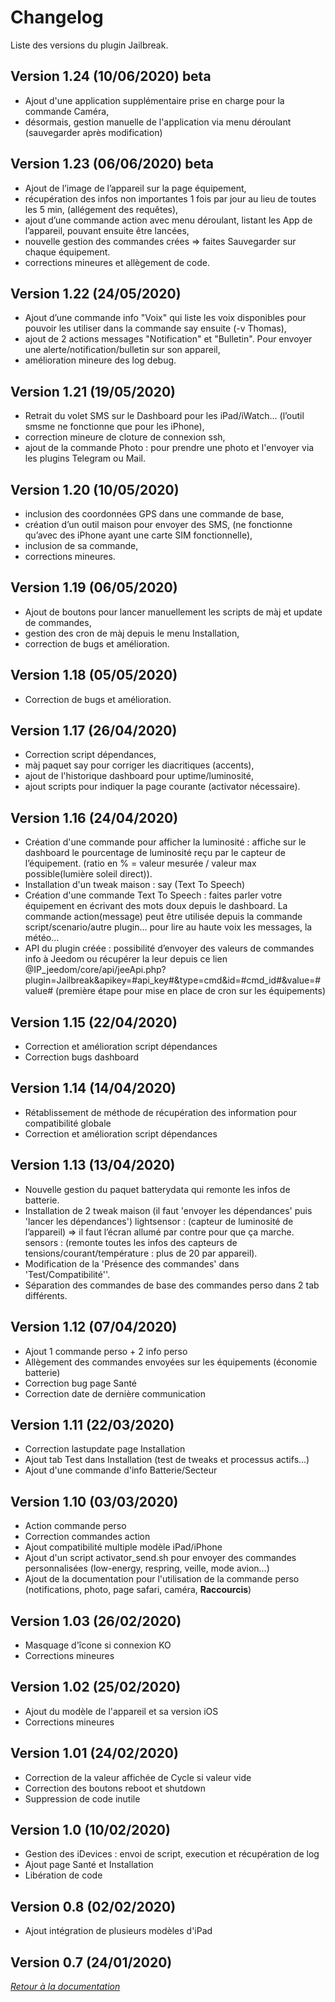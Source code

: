 Changelog
=========

Liste des versions du plugin Jailbreak.

Version 1.24 (10/06/2020) beta
-------------------------
- Ajout d'une application supplémentaire prise en charge pour la commande Caméra,
- désormais, gestion manuelle de l'application via menu déroulant (sauvegarder après modification)

Version 1.23 (06/06/2020) beta
-------------------------
* Ajout de l’image de l’appareil sur la page équipement,
* récupération des infos non importantes 1 fois par jour au lieu de toutes les 5 min, (allégement des requêtes),
* ajout d’une commande action avec menu déroulant, listant les App de l’appareil, pouvant ensuite être lancées,
* nouvelle gestion des commandes crées => faites Sauvegarder sur chaque équipement.
* corrections mineures et allègement de code.

Version 1.22 (24/05/2020)
-------------------------
* Ajout d’une commande info "Voix" qui liste les voix disponibles pour pouvoir les utiliser dans la commande say ensuite (-v Thomas),
* ajout de 2 actions messages "Notification" et "Bulletin". Pour envoyer une alerte/notification/bulletin sur son appareil,
* amélioration mineure des log debug.

Version 1.21 (19/05/2020)
-------------------------
* Retrait du volet SMS sur le Dashboard pour les iPad/iWatch... (l’outil smsme ne fonctionne que pour les iPhone),
* correction mineure de cloture de connexion ssh,
* ajout de la commande Photo : pour prendre une photo et l'envoyer via les plugins Telegram ou Mail.

Version 1.20 (10/05/2020)
-------------------------
* inclusion des coordonnées GPS dans une commande de base,
* création d’un outil maison pour envoyer des SMS, (ne fonctionne qu’avec des iPhone ayant une carte SIM fonctionnelle),
* inclusion de sa commande,
* corrections mineures.

Version 1.19 (06/05/2020)
-------------------------
* Ajout de boutons pour lancer manuellement les scripts de màj et update de commandes,
* gestion des cron de màj depuis le menu Installation,
* correction de bugs et amélioration.

Version 1.18 (05/05/2020)
-------------------------
* Correction de bugs et amélioration.

Version 1.17 (26/04/2020)
-------------------------
* Correction script dépendances,
* màj paquet say pour corriger les diacritiques (accents),
* ajout de l'historique dashboard pour uptime/luminosité,
* ajout scripts pour indiquer la page courante (activator nécessaire).

Version 1.16 (24/04/2020)
-------------------------
* Création d'une commande pour afficher la luminosité : affiche sur le dashboard le pourcentage de luminosité reçu par le capteur de l’équipement. (ratio en % = valeur mesurée / valeur max possible(lumière soleil direct)).
* Installation d'un tweak maison : say (Text To Speech)
* Création d'une commande Text To Speech : faites parler votre équipement en écrivant des mots doux depuis le dashboard. La commande action(message) peut être utilisée depuis la commande script/scenario/autre plugin… pour lire au haute voix les messages, la météo…
* API du plugin créée : possibilité d’envoyer des valeurs de commandes info à Jeedom ou récupérer la leur depuis ce lien @IP_jeedom/core/api/jeeApi.php?plugin=Jailbreak&apikey=#api_key#&type=cmd&id=#cmd_id#&value=#value#
(première étape pour mise en place de cron sur les équipements)

Version 1.15 (22/04/2020)
-------------------------
* Correction et amélioration script dépendances
* Correction bugs dashboard

Version 1.14 (14/04/2020)
-------------------------
* Rétablissement de méthode de récupération des information pour compatibilité globale
* Correction et amélioration script dépendances

Version 1.13 (13/04/2020)
-------------------------
* Nouvelle gestion du paquet batterydata qui remonte les infos de batterie.
* Installation de 2 tweak maison (il faut 'envoyer les dépendances' puis 'lancer les dépendances')
    lightsensor : (capteur de luminosité de l’appareil) => il faut l’écran allumé par contre pour que ça marche.
    sensors : (remonte toutes les infos des capteurs de tensions/courant/température : plus de 20 par appareil).
* Modification de la 'Présence des commandes' dans 'Test/Compatibilité''.
* Séparation des commandes de base des commandes perso dans 2 tab différents.

Version 1.12 (07/04/2020)
-------------------------
* Ajout 1 commande perso + 2 info perso
* Allègement des commandes envoyées sur les équipements (économie batterie)
* Correction bug page Santé
* Correction date de dernière communication

Version 1.11 (22/03/2020)
-------------------------
* Correction lastupdate page Installation
* Ajout tab Test dans Installation (test de tweaks et processus actifs...)
* Ajout d'une commande d'info Batterie/Secteur

Version 1.10 (03/03/2020)
-------------------------
* Action commande perso
* Correction commandes action
* Ajout compatibilité multiple modèle iPad/iPhone
* Ajout d'un script activator_send.sh pour envoyer des commandes personnalisées (low-energy, respring, veille, mode avion...)
* Ajout de la documentation pour l'utilisation de la commande perso (notifications, photo, page safari, caméra, **Raccourcis**)

Version 1.03 (26/02/2020)
-------------------------
* Masquage d'îcone si connexion KO
* Corrections mineures

Version 1.02 (25/02/2020)
-------------------------
* Ajout du modèle de l'appareil et sa version iOS
* Corrections mineures

Version 1.01 (24/02/2020)
-------------------------
* Correction de la valeur affichée de Cycle si valeur vide
* Correction des boutons reboot et shutdown
* Suppression de code inutile

Version 1.0 (10/02/2020)
-------------------------
* Gestion des iDevices : envoi de script, execution et récupération de log
* Ajout page Santé et Installation
* Libération de code

Version 0.8 (02/02/2020)
-------------------------
* Ajout intégration de plusieurs modèles d'iPad

Version 0.7 (24/01/2020)
-------------------------

*[Retour à la documentation](index.md)*
